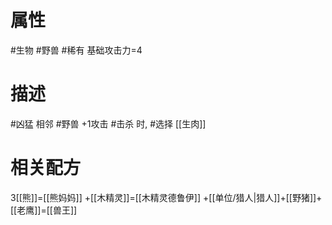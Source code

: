 # 属性
#生物 
#野兽 
#稀有 
基础攻击力=4
# 描述
#凶猛 
相邻 #野兽 +1攻击
#击杀 时, #选择 [[生肉]]
# 相关配方
3[[熊]]=[[熊妈妈]]
+[[木精灵]]=[[木精灵德鲁伊]]
+[[单位/猎人|猎人]]+[[野猪]]+[[老鹰]]=[[兽王]]